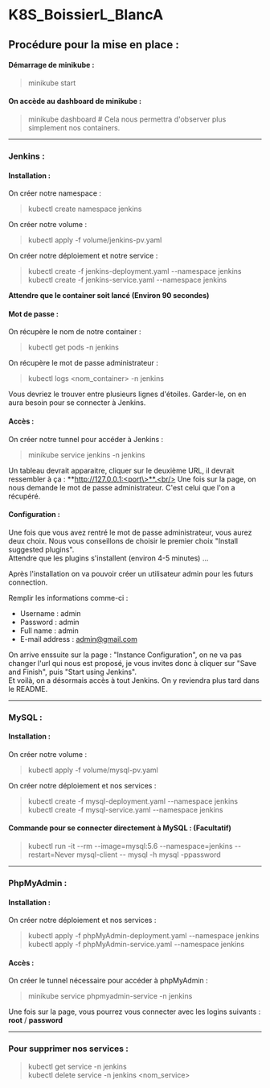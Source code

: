 # K8S_BoissierL_BlancA

<h2>Procédure pour la mise en place :</h2>

<h4>Démarrage de minikube :</h4>
                               
> minikube start

<h4>On accède au dashboard de minikube :</h4>

> minikube dashboard # Cela nous permettra d'observer plus simplement nos containers.

---

<h3>Jenkins :</h3>

<h4>Installation :</h4>
On créer notre namespace :

> kubectl create namespace jenkins

On créer notre volume :

> kubectl apply -f volume/jenkins-pv.yaml

On créer notre déploiement et notre service : 

> kubectl create -f jenkins-deployment.yaml --namespace jenkins<br/>
> kubectl create -f jenkins-service.yaml --namespace jenkins

**Attendre que le container soit lancé (Environ 90 secondes)**


<h4>Mot de passe :</h4>
On récupère le nom de notre container :

> kubectl get pods -n jenkins

On récupère le mot de passe administrateur :

> kubectl logs <nom_container> -n jenkins

Vous devriez le trouver entre plusieurs lignes d'étoiles. Garder-le, on en aura besoin pour se connecter à Jenkins.<br/>

<h4>Accès :</h4>
On créer notre tunnel pour accéder à Jenkins :

> minikube service jenkins -n jenkins

Un tableau devrait apparaitre, cliquer sur le deuxième URL, il devrait ressembler à ça : **http://127.0.0.1:<port\>**.<br/>
Une fois sur la page, on nous demande le mot de passe administrateur. C'est celui que l'on a récupéré.

<h4>Configuration :</h4>
Une fois que vous avez rentré le mot de passe administrateur, vous aurez deux choix. Nous vous conseillons de choisir le premier choix "Install suggested plugins".<br/>
Attendre que les plugins s'installent (environ 4-5 minutes) ...

Après l'installation on va pouvoir créer un utilisateur admin pour les futurs connection.

Remplir les informations comme-ci :
- Username : admin
- Password : admin
- Full name : admin
- E-mail address : admin@gmail.com

On arrive enssuite sur la page : "Instance Configuration", on ne va pas changer l'url qui nous est proposé, je vous invites donc à cliquer sur "Save and Finish", puis "Start using Jenkins". <br/>
Et voilà, on a désormais accès à tout Jenkins. On y reviendra plus tard dans le README.

---

<h3>MySQL :</h3>

<h4>Installation :</h4>
On créer notre volume :

> kubectl apply -f volume/mysql-pv.yaml

On créer notre déploiement et nos services :

> kubectl create -f mysql-deployment.yaml --namespace jenkins<br/>
> kubectl create -f mysql-service.yaml --namespace jenkins

<h4>Commande pour se connecter directement à MySQL : (Facultatif)</h4>

> kubectl run -it --rm --image=mysql:5.6 --namespace=jenkins --restart=Never mysql-client -- mysql -h mysql -ppassword

---

<h3>PhpMyAdmin :</h3>

<h4>Installation :</h4>
On créer notre déploiement et nos services :

> kubectl apply -f phpMyAdmin-deployment.yaml --namespace jenkins<br>
> kubectl apply -f phpMyAdmin-service.yaml --namespace jenkins

<h4>Accès :</h4>
On créer le tunnel nécessaire pour accéder à phpMyAdmin :

> minikube service phpmyadmin-service -n jenkins

Une fois sur la page, vous pourrez vous connecter avec les logins suivants : **root** / **password**

---

<h3>Pour supprimer nos services :</h3>

> kubectl get service -n jenkins<br/>
> kubectl delete service -n jenkins <nom_service>
